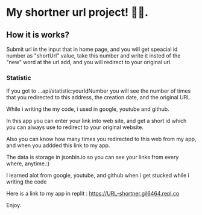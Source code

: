 # My shortner url project! 📜🥳.

## How it is works?
Submit url in the input that in home page, and you will get speacial id number as "shortUrl" value, take this number and write it insted of the "new" word at the url add, and you will redirect to your original url.

### Statistic
If you got to ...api/statistic:yourIdNumber you will see the number of times that you redirected to this address, the creation date, and the original URL.

While i writing the my code, i used in google, youtube and github.

In this app you can enter your link into web site, and get a short id which you can always use to
redirect to your original website.

Also you can know how many times you redirected to this web from my app, and when you addded this link to my app.

The data is storage in jsonbin.io so you can see your links from every where, anytime.:)

I learned alot from google, youtube, and github when i get stucked while i writing the code

Here is a link to my app in replit : https://URL-shortner.gil6464.repl.co

Enjoy.
